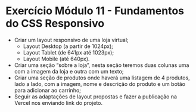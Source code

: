 # Exercício Módulo 11 - Fundamentos do CSS Responsivo

-   Criar um layout responsivo de uma loja virtual;
    -   Layout Desktop (a partir de 1024px);
    -   Layout Tablet (de 641px até 1023px);
    -   Layout Mobile (até 640px).
-   Criar uma seção “sobre a loja”, nesta seção teremos duas colunas uma com a imagem da loja e outra com um texto;
-   Criar uma seção de produtos onde haverá uma listagem de 4 produtos, lado a lado, com a imagem, nome e descrição do produto e um botão para adicionar ao carrinho;
-   Seguir as adaptações de layout propostas e fazer a publicação na Vercel nos enviando link do projeto.
